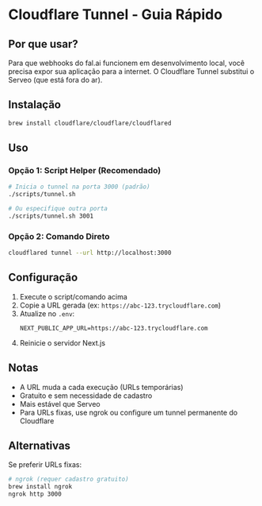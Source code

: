 # Cloudflare Tunnel - Guia Rápido

## Por que usar?

Para que webhooks do fal.ai funcionem em desenvolvimento local, você precisa expor sua aplicação para a internet. O Cloudflare Tunnel substitui o Serveo (que está fora do ar).

## Instalação

```bash
brew install cloudflare/cloudflare/cloudflared
```

## Uso

### Opção 1: Script Helper (Recomendado)

```bash
# Inicia o tunnel na porta 3000 (padrão)
./scripts/tunnel.sh

# Ou especifique outra porta
./scripts/tunnel.sh 3001
```

### Opção 2: Comando Direto

```bash
cloudflared tunnel --url http://localhost:3000
```

## Configuração

1. Execute o script/comando acima
2. Copie a URL gerada (ex: `https://abc-123.trycloudflare.com`)
3. Atualize no `.env`:
   ```
   NEXT_PUBLIC_APP_URL=https://abc-123.trycloudflare.com
   ```
4. Reinicie o servidor Next.js

## Notas

- A URL muda a cada execução (URLs temporárias)
- Gratuito e sem necessidade de cadastro
- Mais estável que Serveo
- Para URLs fixas, use ngrok ou configure um tunnel permanente do Cloudflare

## Alternativas

Se preferir URLs fixas:

```bash
# ngrok (requer cadastro gratuito)
brew install ngrok
ngrok http 3000
```
